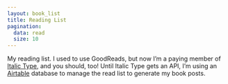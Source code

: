 ```yaml
---
layout: book_list
title: Reading List
pagination:
  data: read
  size: 10
---
```


My reading list. I used to use GoodReads, but now I’m a paying member of [Italic Type](https://italictype.com), and you should, too! Until Italic Type gets an API, I’m using an [Airtable](https://airtable.com) database to manage the read list to generate my book posts.
